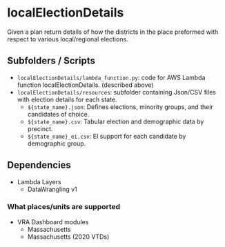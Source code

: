 # localElectionDetails

Given a plan return details of how the districts in the place preformed with respect to various 
local/regional elections.

## Subfolders / Scripts 

* `localElectionDetails/lambda_function.py`: code for AWS Lambda function localElectionDetails. (described above)
* `localElectionDetails/resources`: subfolder containing Json/CSV files with election details for each state.
    * `${state_name}.json`: Defines elections, minority groups, and their candidates of choice.
    * `${state_name}.csv`: Tabular election and demographic data by precinct.
    * `${state_name}_ei.csv`: EI support for each candidate by demographic group.

## Dependencies
* Lambda Layers
    * DataWrangling v1

### What places/units are supported

* VRA Dashboard modules
    * Massachusetts
    * Massachusetts (2020 VTDs)